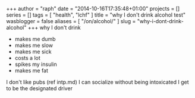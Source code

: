+++
author = "raph"
date = "2014-10-16T17:35:48+01:00"
projects = []
series = []
tags = [ "health", "lchf" ]
title = "why I don't drink alcohol test"
wasblogger = false
aliases = [ "/on/alcohol/" ]
slug = "why-i-dont-drink-alcohol"
+++
why I don't drink
* makes me dumb
* makes me slow
* makes me sick
* costs a lot
* spikes my insulin
* makes me fat


I don't like pubs (ref intp.md)
I can socialize without being intoxicated
I get to be the designated driver

